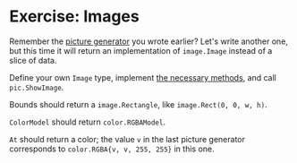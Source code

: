 # Exercise: Images

Remember the [picture generator](../Exercise%20Slices/exercise-slices.go) you wrote earlier? Let's write another one, but this time it will return an implementation of `image.Image` instead of a slice of data.

Define your own `Image` type, implement [the necessary methods](https://golang.org/pkg/image/#Image), and call `pic.ShowImage`.

Bounds should return a `image.Rectangle`, like `image.Rect(0, 0, w, h)`.

`ColorModel` should return `color.RGBAModel`.

`At` should return a color; the value `v` in the last picture generator corresponds to `color.RGBA{v, v, 255, 255}` in this one.